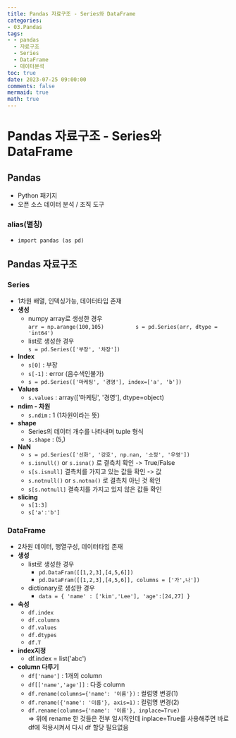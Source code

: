 ```yaml
---
title: Pandas 자료구조 - Series와 DataFrame
categories:
- 03.Pandas
tags:
- - pandas
  - 자료구조
  - Series
  - DataFrame
  - 데이터분석
toc: true
date: 2023-07-25 09:00:00
comments: false
mermaid: true
math: true
---
```

# Pandas 자료구조 - Series와 DataFrame

## Pandas

- Python 패키지   
- 오픈 소스 데이터 분석 / 조직 도구

### alias(별칭)
- `import pandas (as pd)`

## Pandas 자료구조

### Series
- 1차원 배열, 인덱싱가능, 데이터타입 존재
- **생성**
    - numpy array로 생성한 경우   
        `arr = np.arange(100,105)         
        s = pd.Series(arr, dtype = 'int64')`
    - list로 생성한 경우   
    `s = pd.Series(['부장', '차장'])`
- **Index**
    - `s[0]` : 부장
    - `s[-1]` : error  (음수색인불가)
    - `s = pd.Series(['마케팅', '경영'], index=['a', 'b'])`
- **Values**
    - `s.values` : array(['마케팅', '경영'], dtype=object)
- **ndim - 차원**
    - `s.ndim` : 1 (1차원이라는 뜻)
- **shape**
    - Series의 데이터 개수를 나타내며 tuple 형식
    - `s.shape` : (5,)
- **NaN**
    - `s = pd.Series(['선화', '강호', np.nan, '소정', '우영'])`
    - `s.isnull()` or `s.isna()` 로 결측치 확인 -> True/False 
    - `s[s.isnull]` 결측치를 가지고 있는 값들 확인 -> 값
    - `s.notnull()` or `s.notna()` 로 결측치 아닌 것 확인
    - `s[s.notnull]` 결측치를 가지고 있지 않은 값들 확인
- **slicing**
    - `s[1:3]`
    - `s['a':'b']`

### DataFrame
- 2차원 데이터, 행열구성, 데이터타입 존재
- **생성**
    - list로 생성한 경우    
        - `pd.DataFram([[1,2,3],[4,5,6]])`
        - `pd.DataFram([[1,2,3],[4,5,6]], columns = ['가',나'])`
    - dictionary로 생성한 경우
        - `data = { 'name' : ['kim','Lee'], 'age':[24,27] }`
- **속성**
    - `df.index`
    - `df.columns`
    - `df.values`
    - `df.dtypes`
    - `df.T`
- **index지정**
    - df.index = list('abc')
- **column 다루기**
    - `df['name']` : 1개의 column
    - `df[['name','age']]` : 다중 column
    - `df.rename(columns={'name': '이름'})` : 컬럼명 변경(1)
    - `df.rename({'name': '이름'}, axis=1)` : 컬럼명 변경(2)
    - `df.rename(columns={'name': '이름'}, inplace=True)`   
    => 위에 rename 한 것들은 전부 일시적인데 inplace=True를 사용해주면 바로 df에 적용시켜서 다시 df 할당 필요없음
